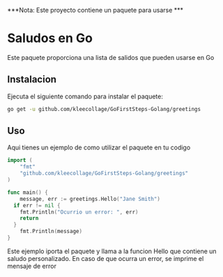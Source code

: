 ***Nota: Este proyecto contiene un paquete para usarse ***
# Saludos en Go
Este paquete proporciona una lista de salidos que pueden usarse en Go

## Instalacion
Ejecuta el siguiente comando para instalar  el paquete:
```bash
go get -u github.com/kleecollage/GoFirstSteps-Golang/greetings
```

## Uso
Aqui tienes un ejemplo de como utilizar el paquete en tu codigo

```go
import (
	"fmt"
	"github.com/kleecollage/GoFirstSteps-Golang/greetings"
)

func main() {
	message, err := greetings.Hello("Jane Smith")
  if err != nil {
    fmt.Println("Ocurrio un error: ", err)
    return
  }
	fmt.Println(message)
}
```
Este ejemplo iporta el paquete y llama a la funcion Hello que contiene un saludo personalizado. En caso de que ocurra un error, se imprime el mensaje de error
